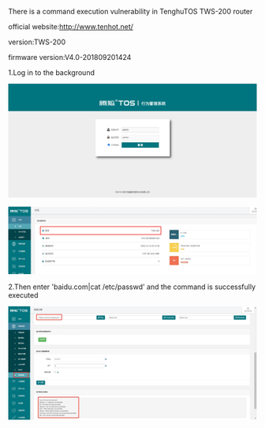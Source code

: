 There is a command execution vulnerability in TenghuTOS TWS-200 router

official website:http://www.tenhot.net/

version:TWS-200

firmware version:V4.0-201809201424

1.Log in to the background

![1](https://github.com/websafe2021/CVE/blob/main/1.png)

![2](https://github.com/websafe2021/CVE/blob/main/2.png)

2.Then enter 'baidu.com|cat /etc/passwd' and the command is successfully executed

![3](https://github.com/websafe2021/CVE/blob/main/3.png)
